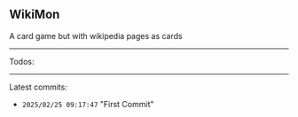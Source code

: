 ## WikiMon
A card game but with wikipedia pages as cards

---

Todos:

---

Latest commits:
 - `2025/02/25 09:17:47` "First Commit"
